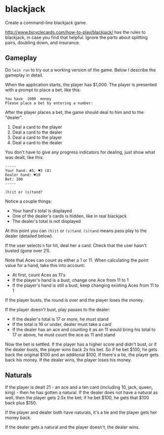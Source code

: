 # blackjack

Create a command-line blackjack game.

http://www.bicyclecards.com/how-to-play/blackjack/ has the rules to
blackjack, in case you find that helpful. Ignore the parts about
splitting pairs, doubling down, and insurance.

## Gameplay

Do `lein run` to try out a working version of the game. Below I
describe the gameplay in detail.

When the application starts, the player has $1,000. The player is
presented with a prompt to place a bet, like this:

```
You have  1000  money
Please place a bet by entering a number:
```

After the player places a bet, the game should deal to him and to the
"dealer".

1. Deal a card to the player
2. Deal a card to the dealer
3. Deal a card to the player
4. Deal a card to the dealer

You don't have to give any progress indicators for dealing, just show
what was dealt, like this:

```
-----
Your hand: ♣5, ♥3 (8)
Dealer hand: ♥10
Bet: 100
-----

(h)it or (s)tand?
```

Notice a couple things:

* Your hand's total is displayed
* One of the dealer's cards is hidden, like in real blackjack
* The dealer's total is not displayed

At this point you can `(h)it` or `(s)tand`. `(s)tand` means pass play
to the dealer (detailed below).

If the user selects `h` for hit, deal her a card. Check that the user
hasn't busted (gone over 21).

Note that Aces can count as either a 1 or 11. When calculating the
point value for a hand, take this into account:

* At first, count Aces as 11's
* If the player's hand is a bust, change one Ace from 11 to 1
* If the player's hand is still a bust, keep changing existing Aces
  from 11 to 1

If the player busts, the round is over and the player loses the money.

If the player doesn't bust, play passes to the dealer:

* If the dealer's total is 17 or more, he must stand
* If the total is 16 or under, dealer must take a card
* If the dealer has an ace and counting it as an 11 would bring his
  total to 17 or above, he must count the ace as 11 and stand

Now the bet is settled. If the player has a higher score and didn't
bust, or if the dealer busts, the player wins back 2x his bet. So if
he bet $100, he gets back the original $100 and an additonal $100. If
there's a tie, the player gets back his money. If the dealer wins, the
player loses his money.

## Naturals

If the player is dealt 21 - an ace and a ten card (including 10, jack,
queen, king) - then he has gotten a natural. If the dealer does not
have a natural as well, then the player gets 2.5x the bet; if he bet
$100, he gets that $100 back plus $150.

If the player and dealer both have naturals, it's a tie and the player
gets her money back.

If the dealer gets a natural and the player doesn't, the dealer wins.
